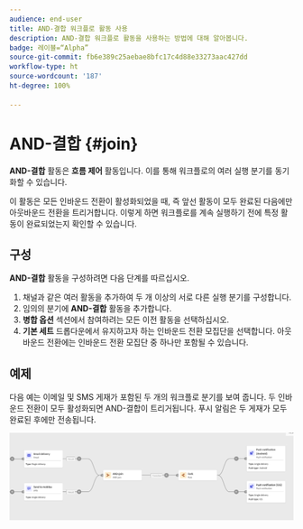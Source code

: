 ```yaml
---
audience: end-user
title: AND-결합 워크플로 활동 사용
description: AND-결합 워크플로 활동을 사용하는 방법에 대해 알아봅니다.
badge: 레이블=“Alpha”
source-git-commit: fb6e389c25aebae8bfc17c4d88e33273aac427dd
workflow-type: ht
source-wordcount: '187'
ht-degree: 100%

---
```



# AND-결합 {#join}

**AND-결합** 활동은 **흐름 제어** 활동입니다. 이를 통해 워크플로의 여러 실행 분기를 동기화할 수 있습니다.

이 활동은 모든 인바운드 전환이 활성화되었을 때, 즉 앞선 활동이 모두 완료된 다음에만 아웃바운드 전환을 트리거합니다. 이렇게 하면 워크플로를 계속 실행하기 전에 특정 활동이 완료되었는지 확인할 수 있습니다.

## 구성

**AND-결합** 활동을 구성하려면 다음 단계를 따르십시오.

1. 채널과 같은 여러 활동을 추가하여 두 개 이상의 서로 다른 실행 분기를 구성합니다.
1. 임의의 분기에 **AND-결합** 활동을 추가합니다.
1. **병합 옵션** 섹션에서 참여하려는 모든 이전 활동을 선택하십시오.
1. **기본 세트** 드롭다운에서 유지하고자 하는 인바운드 전환 모집단을 선택합니다. 아웃바운드 전환에는 인바운드 전환 모집단 중 하나만 포함될 수 있습니다.

## 예제

다음 예는 이메일 및 SMS 게재가 포함된 두 개의 워크플로 분기를 보여 줍니다. 두 인바운드 전환이 모두 활성화되면 AND-결합이 트리거됩니다. 푸시 알림은 두 게재가 모두 완료된 후에만 전송됩니다.

![](../assets/workflow-andjoin-example.png)